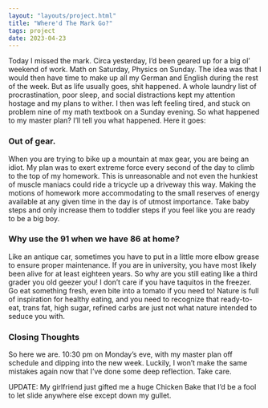 ```yaml
---
layout: "layouts/project.html"
title: "Where'd The Mark Go?"
tags: project
date: 2023-04-23
---
```


Today I missed the mark. Circa yesterday, I’d been geared up for a big ol’ weekend of work. Math on Saturday, Physics on Sunday. The idea was that I would then have time to make up all my German and English during the rest of the week. But as life usually goes, shit happened. A whole laundry list of procrastination, poor sleep, and social distractions kept my attention hostage and my plans to wither. I then was left feeling tired, and stuck on problem nine of my math textbook on a Sunday evening. So what happened to my master plan? I’ll tell you what happened. Here it goes:

<h3>Out of gear.</h3>
When you are trying to bike up a mountain at max gear, you are being an idiot. My plan was to exert extreme force every second of the day to climb to the top of my homework. This is unreasonable and not even the hunkiest of muscle maniacs could ride a tricycle up a driveway this way. Making the motions of homework more accommodating to the small reserves of energy available at any given time in the day is of utmost importance. Take baby steps and only increase them to toddler steps if you feel like you are ready to be a big boy.

<h3>Why use the 91 when we have 86 at home?</h3>
Like an antique car, sometimes you have to put in a little more elbow grease to ensure proper maintenance. If you are in university, you have most likely been alive for at least eighteen years. So why are you still eating like a third grader you old geezer you! I don’t care if you have taquitos in the freezer. Go eat something fresh, even bite into a tomato if you need to! Nature is full of inspiration for healthy eating, and you need to recognize that ready-to-eat, trans fat, high sugar, refined carbs are just not what nature intended to seduce you with.

<h3>Closing Thoughts</h3>

So here we are. 10:30 pm on Monday’s eve, with my master plan off schedule and dipping into the new week. Luckily, I won’t make the same mistakes again now that I’ve done some deep reflection. Take care.

UPDATE: My girlfriend just gifted me a huge Chicken Bake that I’d be a fool to let slide anywhere else except down my gullet.
